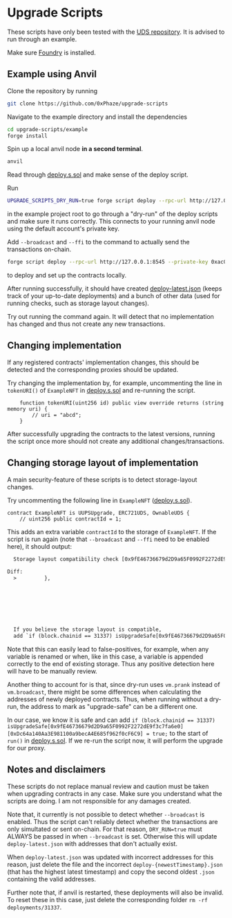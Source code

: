 # Upgrade Scripts

These scripts have only been tested with the [UDS repository](https://github.com/0xPhaze/UDS).
It is advised to run through an example.

Make sure [Foundry](https://book.getfoundry.sh) is installed.

## Example using Anvil

Clone the repository by running
```sh
git clone https://github.com/0xPhaze/upgrade-scripts
```

Navigate to the example directory and install the dependencies
```sh
cd upgrade-scripts/example
forge install
```

Spin up a local anvil node **in a second terminal**.
```sh
anvil
```

Read through [deploy.s.sol](./example/script/deploy.s.sol) and make sense of the deploy script.

Run
```sh
UPGRADE_SCRIPTS_DRY_RUN=true forge script deploy --rpc-url http://127.0.0.1:8545 --private-key 0xac0974bec39a17e36ba4a6b4d238ff944bacb478cbed5efcae784d7bf4f2ff80 -vvvv --ffi
```
in the example project root
to go through a "dry-run" of the deploy scripts and make sure it runs correctly.
This connects to your running anvil node using the default account's private key.

Add `--broadcast` and `--ffi` to the command to actually send the transactions on-chain.
```sh
forge script deploy --rpc-url http://127.0.0.1:8545 --private-key 0xac0974bec39a17e36ba4a6b4d238ff944bacb478cbed5efcae784d7bf4f2ff80 -vvvv --broadcast --ffi
```
to deploy and set up the contracts locally.

After running successfully, it should have created [deploy-latest.json](./example/deployments/31337/deploy-latest.json) (keeps track of your up-to-date deployments) and a bunch of other data (used for running checks, such as storage layout changes).

Try out running the command again. 
It will detect that no implementation has changed and thus not create any new transactions.

## Changing implementation

If any registered contracts' implementation changes, this should be detected and the corresponding proxies should be updated.

Try changing the implementation by, for example, uncommenting the line in `tokenURI()` of `ExampleNFT` in [deploy.s.sol](./example/script/deploy.s.sol) and re-running the script.
```solidity
    function tokenURI(uint256 id) public view override returns (string memory uri) {
        // uri = "abcd";
    }
```

After successfully upgrading the contracts to the latest versions, running the script once more
should not create any additional changes/transactions.

## Changing storage layout of implementation

A main security-feature of these scripts is to detect storage-layout changes.

Try uncommenting the following line in `ExampleNFT` ([deploy.s.sol](./example/script/deploy.s.sol)).
```solidity
contract ExampleNFT is UUPSUpgrade, ERC721UDS, OwnableUDS {
    // uint256 public contractId = 1;
```

This adds an extra variable `contractId` to the storage of `ExampleNFT`.
If the script is run again (note that `--broadcast` and `--ffi` need to be enabled here),
it should output:
```diff
  Storage layout compatibility check [0x9fE46736679d2D9a65F0992F2272dE9f3c7fa6e0 <-> 0xDc64a140Aa3E981100a9becA4E685f962f0cF6C9]: fail
  
Diff:
  >         },
                                                                                      >     {
                                                                                      >       "astId": 18278,
                                                                                      >       "contract": "script/deploy.s.sol:ExampleNFT",
                                                                                      >       "label": "contractId",
                                                                                      >       "offset": 0,
                                                                                      >       "slot": "8",
                                                                                      >       "type": "t_uint256"
  If you believe the storage layout is compatible,
  add `if (block.chainid == 31337) isUpgradeSafe[0x9fE46736679d2D9a65F0992F2272dE9f3c7fa6e0][0xDc64a140Aa3E981100a9becA4E685f962f0cF6C9] = true;` to `run()` in your deploy script.
```

Note that this can easily lead to false-positives, for example, when any variable is renamed
or when, like in this case, a variable is appended correctly to the end of existing storage.
Thus any positive detection here will have to be manually review.

Another thing to account for is that, since dry-run uses `vm.prank` instead of `vm.broadcast`, there might be some differences when calculating the addresses of newly deployed contracts. Thus, when running without a dry-run, the address to mark as "upgrade-safe" can be a different one.

In our case, we know it is safe and can add
`if (block.chainid == 31337) isUpgradeSafe[0x9fE46736679d2D9a65F0992F2272dE9f3c7fa6e0][0xDc64a140Aa3E981100a9becA4E685f962f0cF6C9] = true;` to the start of `run()` in [deploy.s.sol](./example/script/deploy.s.sol).
If we re-run the script now, it will perform the upgrade for our proxy.


## Notes and disclaimers
These scripts do not replace manual review and caution must be taken when upgrading contracts
in any case.
Make sure you understand what the scripts are doing. I am not responsible for any damages created.

Note that, it currently is not possible to detect whether `--broadcast` is enabled.
Thus the script can't reliably detect whether the transactions are only simultated or sent
on-chain. For that reason, `DRY_RUN=true` must ALWAYS be passed in when `--broadcast` is set.
Otherwise this will update `deploy-latest.json` with addresses that don't actually exist.

When `deploy-latest.json` was updated with incorrect addresses for this reason, just delete the file and the incorrect `deploy-{newestTimestamp}.json` (that has the highest latest timestamp) and copy the second oldest `.json` containing the valid addresses.

Further note that, if anvil is restarted, these deployments will also be invalid.
To reset these in this case, just delete the corresponding folder `rm -rf deployments/31337`.